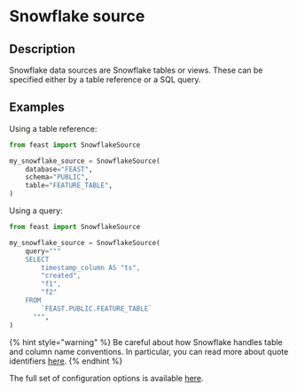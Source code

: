 # Snowflake source

## Description

Snowflake data sources are Snowflake tables or views.
These can be specified either by a table reference or a SQL query.

## Examples

Using a table reference:

```python
from feast import SnowflakeSource

my_snowflake_source = SnowflakeSource(
    database="FEAST",
    schema="PUBLIC",
    table="FEATURE_TABLE",
)
```

Using a query:

```python
from feast import SnowflakeSource

my_snowflake_source = SnowflakeSource(
    query="""
    SELECT
        timestamp_column AS "ts",
        "created",
        "f1",
        "f2"
    FROM
        `FEAST.PUBLIC.FEATURE_TABLE`
      """,
)
```

{% hint style="warning" %}
Be careful about how Snowflake handles table and column name conventions.
In particular, you can read more about quote identifiers [here](https://docs.snowflake.com/en/sql-reference/identifiers-syntax.html).
{% endhint %}

The full set of configuration options is available [here](https://rtd.feast.dev/en/latest/index.html#feast.infra.offline_stores.snowflake_source.SnowflakeSource).
